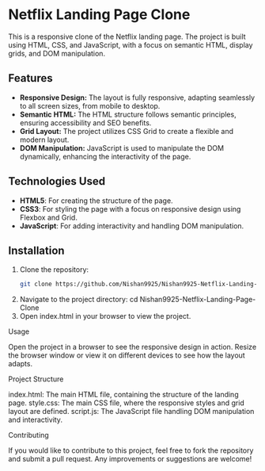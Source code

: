 # Netflix Landing Page Clone


This is a responsive clone of the Netflix landing page. The project is built using HTML, CSS, and JavaScript, with a focus on semantic HTML, display grids, and DOM manipulation.

## Features

- **Responsive Design:** The layout is fully responsive, adapting seamlessly to all screen sizes, from mobile to desktop.
- **Semantic HTML:** The HTML structure follows semantic principles, ensuring accessibility and SEO benefits.
- **Grid Layout:** The project utilizes CSS Grid to create a flexible and modern layout.
- **DOM Manipulation:** JavaScript is used to manipulate the DOM dynamically, enhancing the interactivity of the page.

## Technologies Used

- **HTML5**: For creating the structure of the page.
- **CSS3**: For styling the page with a focus on responsive design using Flexbox and Grid.
- **JavaScript**: For adding interactivity and handling DOM manipulation.

## Installation

1. Clone the repository:
   ```bash
   git clone https://github.com/Nishan9925/Nishan9925-Netflix-Landing-Page-Clone.git
2. Navigate to the project directory:
   cd Nishan9925-Netflix-Landing-Page-Clone
3. Open index.html in your browser to view the project.

Usage

Open the project in a browser to see the responsive design in action.
Resize the browser window or view it on different devices to see how the layout adapts.

Project Structure

index.html: The main HTML file, containing the structure of the landing page.
style.css: The main CSS file, where the responsive styles and grid layout are defined.
script.js: The JavaScript file handling DOM manipulation and interactivity.

Contributing

If you would like to contribute to this project, feel free to fork the repository and submit a pull request. Any improvements or suggestions are welcome!
